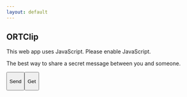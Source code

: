 ```yaml
---
layout: default
---
```

<section id="welcome_screen" class="expand">
  <div class="flex">
    <div class="flex-body">
      <div class="flex-table-wrapper">
        <div class="flex-table-cell">
          <h1 class="logo">ORTClip</h1>
          <noscript>This web app uses JavaScript. Please enable JavaScript.</noscript>
          <p>The best way to share a secret message between you and someone.</p>
        </div>
      </div>
    </div>
    <div class="flex-menu">
      <div class="flex-menu-2">
        <button class="#edit_screen">
          <div class="table-wrapper">
            <div class="table-cell-wrapper">
                <i class="fa fa-upload"></i>
                <p>Send</p>
            </div>
          </div>
        </button><button class="#scan_screen">
          <div class="table-wrapper">
            <div class="table-cell-wrapper">
                <i class="fa fa-download"></i>
                <p>Get</p>
            </div>
          </div>
        </button>
      </div>
    </div>
  </div>
</section>

<section id="edit_screen" class="expand" style="display:none;">
  <div class="flex">
    <div class="flex-body">
      <div class="flex-table-wrapper">
        <div class="flex-table-cell">
          <textarea id="textarea_request_message"></textarea>
          <textarea style="display: none;" id="hidden_hash"></textarea>
        </div>
      </div>
    </div>
    <div class="flex-menu">
      <div class="flex-menu-2">
        <button class="#welcome_screen">
          <div class="table-wrapper">
            <div class="table-cell-wrapper">
              <i class="fa fa-home"></i>
              <p>Home</p>
            </div>
          </div>
        </button><button class="#wait_screen">
          <div class="table-wrapper">
            <div class="table-cell-wrapper">
              <i class="fa fa-upload"></i>
              <p>Send</p>
            </div>
          </div>
        </button>
      </div>
    </div>
  </div>
</section>

<section id="wait_screen" class="expand" style="display:none;">
  <div class="flex">
    <div class="flex-body">
      <div class="flex-table-wrapper">
        <div class="flex-table-cell">
          <h1>
            Please wait.
          </h1>
          <i id="waiting" class="fa fa-spinner fa-pulse"></i>
        </div>
      </div>
    </div>
  </div>
</section>

<section id="send_screen" class="expand" style="display:none;">
  <div class="flex">
    <div class="flex-body">
      <div class="flex-table-wrapper">
        <div class="flex-table-cell">
          <h1>Your code:</h1>
          <div id="qrcode">
            <div id="image_qrcode"></div>
          </div>
          <textarea id="textarea_qrcode" rows="1" readonly></textarea>
        </div>
      </div>
    </div>
    <div class="flex-menu">
      <div class="flex-menu-2">
        <button class="#welcome_screen">
          <div class="table-wrapper">
            <div class="table-cell-wrapper">
              <i class="fa fa-home"></i>
              <p>Home</p>
            </div>
          </div>
        </button><button class="copy">
          <div class="table-wrapper">
            <div class="table-cell-wrapper">
              <i class="fa fa-clipboard"></i>
              Copy
            </div>
          </div>
        </button>
      </div>
    </div>
  </div>
</section>

<section id="scan_screen" class="expand" style="display:none;">
  <div class="flex">
    <div class="flex-body">
      <div class="flex-table-wrapper">
        <div class="flex-table-cell">
          <h1>Scan QR code</h1>
          <video id="video" width="256px" height="192px" autoplay></video>
          <canvas id="qr-canvas" width="256" height="192"></canvas>
          <p>Or, please input code.</p>
          <textarea id="textarea_code" rows="1"></textarea>
        </div>
      </div>
    </div>
    <div class="flex-menu">
      <div class="flex-menu-2">
        <button class="#welcome_screen">
          <div class="table-wrapper">
            <div class="table-cell-wrapper">
              <i class="fa fa-home"></i>
              <p>Home</p>
            </div>
          </div>
        </button><button class="#wait_screen">
          <div class="table-wrapper">
            <div class="table-cell-wrapper">
              <i class="fa fa-download"></i>
              <p>Get</p>
            </div>
          </div>
        </button>
      </div>
    </div>
  </div>
</section>

<section id="get_screen" class="expand" style="display:none;">
  <div class="flex">
    <div class="flex-body">
      <div class="flex-table-wrapper">
        <div class="flex-table-cell">
          <textarea id="textarea_response_message" readonly></textarea>
        </div>
      </div>
    </div>
    <div class="flex-menu">
      <div class="flex-menu-2">
        <button class="#welcome_screen">
          <div class="table-wrapper">
            <div class="table-cell-wrapper">
              <i class="fa fa-home"></i>
              <p>Home</p>
            </div>
          </div>
        </button><button class="copy">
          <div class="table-wrapper">
            <div class="table-cell-wrapper">
              <span>
                <i class="fa fa-clipboard"></i>
                <p>Copy</p>
              </span>
            </div>
          </div>
        </button>
      </div>
    </div>
  </div>
</section>

<section id="error_screen" class="expand" style="display:none;">
  <div class="flex">
    <div class="flex-body">
      <div class="flex-table-wrapper">
        <div class="flex-table-cell">
          <h1>
            Ooops!
          </h1>
          <p>Sorry, a technical problem occurred.</p>
          <p>The error message is below:</p>
          <textarea id="textarea_error" readonly></textarea>
        </div>
      </div>
    </div>
    <div class="flex-menu">
      <div class="flex-menu-1">
        <button class="#welcome_screen">
          <div class="table-wrapper">
            <div class="table-cell-wrapper">
              <span>
                <i class="fa fa-home"></i>
                <p>Home</p>
              </span>
            </div>
          </div>
        </button>
      </div>
    </div>
  </div>
</section>
